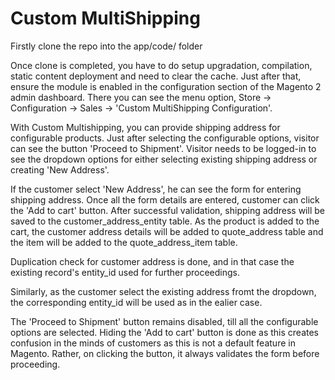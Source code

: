 # Custom MultiShipping



Firstly clone the repo into the app/code/ folder

Once clone is completed, you have to do setup upgradation, compilation, static content deployment and need to clear the cache. Just after that, ensure the module is enabled in the configuration section of the Magento 2 admin dashboard. There you can see the menu option, Store -> Configuration -> Sales -> 'Custom MultiShipping Configuration'.

With Custom Multishipping, you can provide shipping address for configurable products. Just after selecting the configurable options, visitor can see the button 'Proceed to Shipment'. Visitor needs to be logged-in to see the dropdown options for either selecting existing shipping address or creating 'New Address'.

If the customer select 'New Address', he can see the form for entering shipping address. Once all the form details are entered, customer can click the 'Add to cart' button. After successful validation, shipping address will be saved to the customer_address_entity table. As the product is added to the cart, the customer address details will be added to quote_address table and the item will be added to the quote_address_item table.

Duplication check for customer address is done, and in that case the existing record's entity_id used for further proceedings.

Similarly, as the customer select the existing address fromt the dropdown, the corresponding entity_id will be used as in the ealier case.

The 'Proceed to Shipment' button remains disabled, till all the configurable options are selected. Hiding the 'Add to cart' button is done as this creates confusion in the minds of customers as this is not a default feature in Magento. Rather, on clicking the button, it always validates the form before proceeding.


